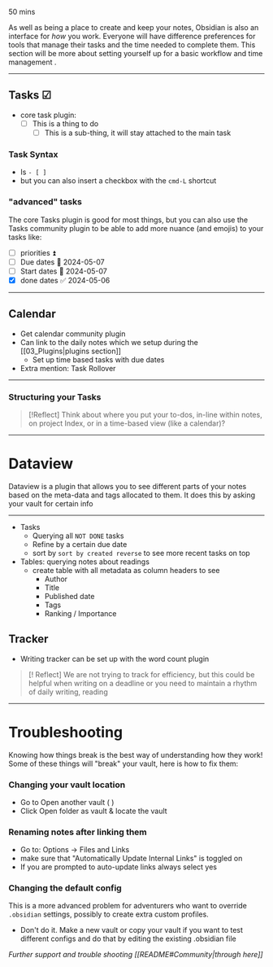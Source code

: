 50 mins

As well as being a place to create and keep your notes, Obsidian is also an interface for _how_ you work. Everyone will have difference preferences for tools that manage their tasks and the time needed to complete them. This section will be more about setting yourself up for a basic workflow and time management .

---
## Tasks ☑
- core task plugin:
	- [ ] This is a thing to do
		- [ ] This is a sub-thing, it will stay attached to the main task
### Task Syntax 
- Is `- [ ] `
- but you can also insert a checkbox with the `cmd-L` shortcut
### "advanced" tasks
The core Tasks plugin is good for most things, but you can also use the Tasks community plugin to be able to add more nuance (and emojis) to your tasks like:
- [ ] priorities ⏫ 
- [ ] Due dates 📅 2024-05-07 
- [ ] Start dates 🛫 2024-05-07 
- [x] done dates ✅ 2024-05-06

---
## Calendar 
- Get calendar community plugin
- Can link to the daily notes which we setup during the [[03_Plugins|plugins section]] 
	- Set up time based tasks with due dates
- Extra mention: Task Rollover

---
### Structuring your Tasks

> [!Reflect]
> Think about where you put your to-dos, in-line within notes, on project Index, or in a time-based view (like a calendar)?

---
# Dataview
Dataview is a plugin that allows you to see different parts of your notes based on the meta-data and tags allocated to them. It does this by asking your vault for certain info

---

- Tasks
	- Querying all `NOT DONE` tasks
	- Refine by a certain due date
	- sort by `sort by created reverse` to see more recent tasks on top
- Tables: querying notes about readings
	- create table with all metadata as column headers to see
		- Author
		- Title
		- Published date
		- Tags
		- Ranking / Importance
## Tracker
- Writing tracker can be set up with the word count plugin

> [! Reflect]
> We are not trying to track for efficiency, but this could be helpful when writing on a deadline or you need to maintain a rhythm of daily writing, reading

---
# Troubleshooting 
Knowing how things break is the best way of understanding how they work! Some of these things will "break" your vault, here is how to fix them:
### Changing your vault location 
- Go to Open another vault ( )
- Click Open folder as vault & locate the vault
### Renaming notes after linking them
- Go to: Options -> Files and Links
- make sure that "Automatically Update Internal Links" is toggled on
- If you are prompted to auto-update links always select yes
### Changing the default config 
This is a more advanced problem for adventurers who want to override `.obsidian` settings, possibly to create extra custom profiles.
- Don't do it. Make a new vault or copy your vault if you want to test different configs and do that by editing the existing .obsidian file

_Further support and trouble shooting [[README#Community|through here]]_
